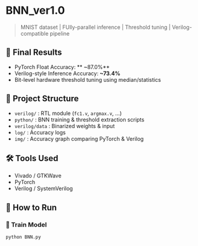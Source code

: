 # BNN_ver1.0

> MNIST dataset | FUlly-parallel inference | Threshold tuning | Verilog-compatible pipeline

## 🎯 Final Results
- PyTorch Float Accuracy: ** ~87.0%**
- Verilog-style Inference Accuracy: **~73.4%**
- Bit-level hardware threshold tuning using median/statistics

## 📁 Project Structure
- `verilog/`     : RTL module (`fc1.v`, `argmax.v`, ...)
- `python/`      : BNN training & threshold extraction scripts
- `verilog/data` : Binarized weights & input
- `log/`         : Accuracy logs
- `img/`         : Accuracy graph comparing PyTorch & Verilog

## 🛠️ Tools Used
- Vivado / GTKWave
- PyTorch
- Verilog / SystemVerilog

## 📌 How to Run


### 🧠 Train Model
```bash
python BNN.py